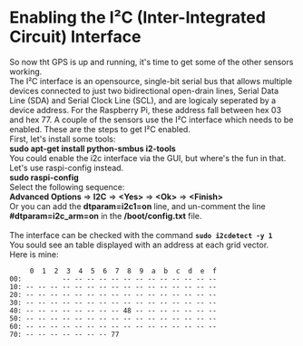 # Enabling the I²C (Inter-Integrated Circuit) Interface
So now tht GPS is up and running, it's time to get some of the other sensors working.<br>
The I²C interface is an opensource, single-bit serial bus that allows multiple devices connected to just two bidirectional open-drain lines, Serial Data Line (SDA) and Serial Clock Line (SCL), and are logicaly seperated by a device address.  For the Raspberry Pi, these address fall between hex 03 and hex 77.
A couple of the sensors use the I²C interface which needs to be enabled.  These are the steps to get I²C enabled.<br>
First, let's install some tools:<br>
<b>sudo apt-get install python-smbus i2-tools</b><br>
You could enable the i2c interface via the GUI, but where's the fun in that.  Let's use raspi-config instead.<br>
<b>sudo raspi-config</b><br>
Select the following sequence:<br>
<b>Advanced Options</b> => <b>I2C</b> => <b>\<Yes></b> => <b>\<Ok></b> => <b>\<Finish></b><br>
Or you can add the <b>dtparam=i2c1=on</b> line, and un-comment the line <b>#dtparam=i2c_arm=on</b> in the <b>/boot/config.txt</b> file.<br>
<br>
The interface can be checked with the command <b>``sudo i2cdetect -y 1``</b><br>
You sould see an table displayed with an address at each grid vector.<br>
Here is mine: <br>
```
     0  1  2  3  4  5  6  7  8  9  a  b  c  d  e  f
00:          -- -- -- -- -- -- -- -- -- -- -- -- --
10: -- -- -- -- -- -- -- -- -- -- -- -- -- -- -- -- 
20: -- -- -- -- -- -- -- -- -- -- -- -- -- -- -- -- 
30: -- -- -- -- -- -- -- -- -- -- -- -- -- -- -- -- 
40: -- -- -- -- -- -- -- -- 48 -- -- -- -- -- -- -- 
50: -- -- -- -- -- -- -- -- -- -- -- -- -- -- -- -- 
60: -- -- -- -- -- -- -- -- -- -- -- -- -- -- -- -- 
70: -- -- -- -- -- -- -- 77                         
```
<br>
<br>
<br>



